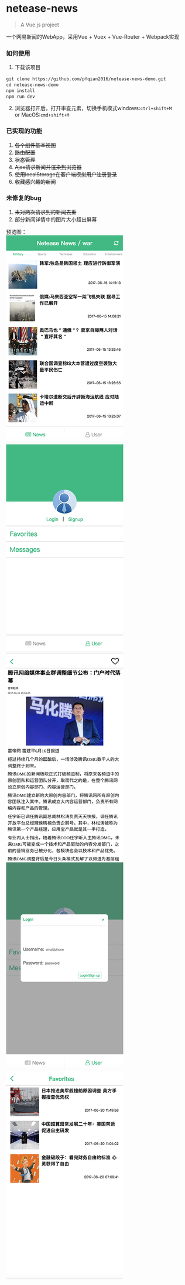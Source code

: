 # netease-news

> A Vue.js project  

一个网易新闻的WebApp，采用Vue + Vuex + Vue-Router + Webpack实现  

### 如何使用  
1. 下载该项目
```shell
git clone https://github.com/pfqian2016/netease-news-demo.git
cd netease-news-demo
npm install
npm run dev
```
2. 浏览器打开后，打开审查元素，切换手机模式windows:`ctrl+shift+M` or MacOS:`cmd+shift+M`

### 已实现的功能
1. ~~各个组件基本视图~~
2. ~~路由配置~~
3. ~~状态管理~~
4. ~~Ajax请求新闻并渲染到浏览器~~
5. ~~使用localStorage在客户端模拟用户注册登录~~
6. ~~收藏感兴趣的新闻~~

### 未修复的bug  
1. ~~未对两次请求到的新闻去重~~  
2. 部分新闻详情中的图片大小超出屏幕  

预览图：  
![](https://github.com/pfqian2016/netease-news-demo/blob/master/preview.png)   ![](https://github.com/pfqian2016/netease-news-demo/blob/master/preview1.png)  
![](https://github.com/pfqian2016/netease-news-demo/blob/master/preview2.png)   ![](https://github.com/pfqian2016/netease-news-demo/blob/master/preview3.png)  
![](https://github.com/pfqian2016/netease-news-demo/blob/master/preview4.png)
